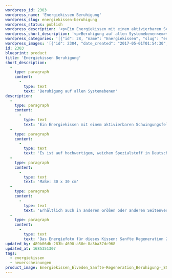 ```yaml
---
wordpress_id: 2303
wordpress_name: 'Energiekissen Beruhigung'
wordpress_slug: energiekissen-beruhigung
wordpress_status: publish
wordpress_description: '<p>Ein Energiekissen mit einem aktivierbaren Schwingungsfelder zu Beruhigung. Beruhigung auf allen Systemebenen. Beruhigung als Grundlage für sanfte Regeneration.</p><p>Es ist auf hochwertigem, weichem Spezialstoff in Deutschland gedruckt und sorgfältig in Handarbeit in Deutschland mit Reißverschluss genäht. Laut Herstellerangaben ist der farbintensive Druck 70 Jahre lichtecht, waschbar (Wollwaschgang, 20°) und in einem umweltorientierten Verfahren hergestellt.</p><p>Maße: 30 x 30 cm</p><p>Erhältlich auch in anderen Größen oder anderen Seitenverhältnissen. Bitte kontaktieren Sie uns hierfür unter <a href="mailto:info@elvedenverlag.de">info@elvedenverlag.de</a>.</p><p><a href="https://my.feenbaum.de/anwendung-energiekissen/">Anwendungshinweise</a></p><p>Das Energiefoto für dieses Kissen: Sanfte Regeneration 2: Beruhigung, Reihe Sanfte Regeneration</p>'
wordpress_short_description: '<p>Beruhigung auf allen Systemebenen<em><br /></em><em>Hinweis: Das Wasserzeichen „Elveden Verlag Energiebild“ wird nicht mit gedruckt</em></p>'
wordpress_categories: '[{"id": 28, "name": "Energiekissen", "slug": "energiekissen"}, {"id": 66, "name": "Neuerscheinungen", "slug": "neuerscheinungen"}]'
wordpress_images: '[{"id": 2304, "date_created": "2017-05-01T01:54:30", "date_created_gmt": "2017-04-30T21:54:30", "date_modified": "2017-05-01T01:54:30", "date_modified_gmt": "2017-04-30T21:54:30", "src": "https://my.feenbaum.de/wp-content/uploads/2017/04/Energiekissen_Elveden_Sanfte-Regeneration_Beruhigung-_800x800-W.jpg", "name": "Energiekissen_Elveden_Sanfte-Regeneration_Beruhigung _800x800-W", "alt": ""}]'
id: 2303
blueprint: product
title: 'Energiekissen Beruhigung'
short_description:
  -
    type: paragraph
    content:
      -
        type: text
        text: 'Beruhigung auf allen Systemebenen'
description:
  -
    type: paragraph
    content:
      -
        type: text
        text: 'Ein Energiekissen mit einem aktivierbaren Schwingungsfelder zu Beruhigung. Beruhigung auf allen Systemebenen. Beruhigung als Grundlage für sanfte Regeneration.'
  -
    type: paragraph
    content:
      -
        type: text
        text: 'Es ist auf hochwertigem, weichem Spezialstoff in Deutschland gedruckt und sorgfältig in Handarbeit in Deutschland mit Reißverschluss genäht. Laut Herstellerangaben ist der farbintensive Druck 70 Jahre lichtecht, waschbar (Wollwaschgang, 20°) und in einem umweltorientierten Verfahren hergestellt.'
  -
    type: paragraph
    content:
      -
        type: text
        text: 'Maße: 30 x 30 cm'
  -
    type: paragraph
    content:
      -
        type: text
        text: 'Erhältlich auch in anderen Größen oder anderen Seitenverhältnissen. Bitte kontaktieren Sie uns hierfür unter info@elvedenverlag.de.'
  -
    type: paragraph
    content:
      -
        type: text
        text: 'Das Energiefoto für dieses Kissen: Sanfte Regeneration 2: Beruhigung, Reihe Sanfte Regeneration'
updated_by: 489b06db-283b-4690-a50e-8a3ba37dc968
updated_at: 1685351307
tags:
  - energiekissen
  - neuerscheinungen
product_image: Energiekissen_Elveden_Sanfte-Regeneration_Beruhigung-_800x800-W.jpg
---
```

